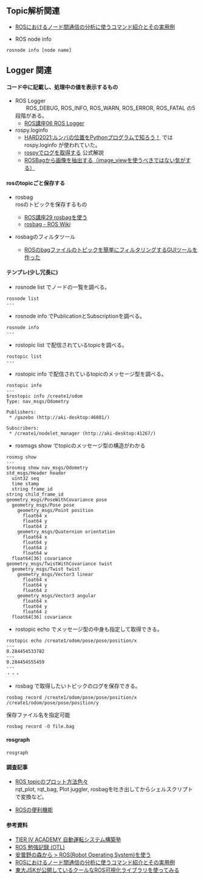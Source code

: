 ## Topic解析関連

- [ROSにおけるノード間通信の分析に使うコマンド紹介とその実用例](https://kazuyamashi.github.io/ros_lecture/ros_measure.html)  


- ROS node info
```
rosnode info [node name]
```


## Logger 関連

#### コード中に記載し、処理中の値を表示するもの
- ROS Logger  
　　ROS_DEBUG, ROS_INFO, ROS_WARN, ROS_ERROR, ROS_FATAL の5段階がある。  
  - [ROS講座06 ROS Logger](https://qiita.com/srs/items/47e5fd8fe994431d92b7)  
- rospy.loginfo  
  - [HARD2021:ルンバの位置をPythonプログラムで知ろう！](https://demura.net/robot/hard/20085.html) ではrospy.loginfo が使われていた。  
  - [rospyでログを取得する](http://wiki.ros.org/ja/rospy_tutorials/Tutorials/Logging) 公式解説  
  - [ROSBagから画像を抽出する（image_viewを使うべきではない気がする）](https://ossyaritoori.hatenablog.com/entry/2019/04/03/ROSBag%E3%81%8B%E3%82%89%E7%94%BB%E5%83%8F%E3%82%92%E6%8A%BD%E5%87%BA%E3%81%99%E3%82%8B%EF%BC%88image_view%E3%82%92%E4%BD%BF%E3%81%86%E3%81%B9%E3%81%8D%E3%81%A7%E3%81%AF%E3%81%AA%E3%81%84%E6%B0%97)

#### rosのtopicごと保存する

- rosbag  
    rosのトピックを保存するもの
  - [ROS講座29 rosbagを使う](https://qiita.com/srs/items/f6e2c36996e34bcc4d73)
  - [rosbag - ROS Wiki](http://wiki.ros.org/rosbag)

- rosbagのフィルタツール

  - [ROSのbagファイルのトピックを簡単にフィルタリングするGUIツールを作った](https://myenigma.hatenablog.com/entry/2016/02/09/223403)


#### テンプレ(少し冗長に)
- rosnode list でノードの一覧を調べる。  
```
rosnode list 
---

```

- rosnode info でPublicationとSubscriptionを調べる。
```
rosnode info 
---

```
- rostopic list で配信されているtopicを調べる。
```
rostopic list
---

```
- rostopic info で配信されているtopicのメッセージ型を調べる。
```
rostopic info
---
$rostopic info /create1/odom
Type: nav_msgs/Odometry

Publishers: 
 * /gazebo (http://aki-desktop:46081/)

Subscribers: 
 * /create1/nodelet_manager (http://aki-desktop:41267/)

```

- rosmsgs show  でtopicのメッセージ型の構造がわかる
```
rosmsg show
---
$rosmsg show nav_msgs/Odometry
std_msgs/Header header
  uint32 seq
  time stamp
  string frame_id
string child_frame_id
geometry_msgs/PoseWithCovariance pose
  geometry_msgs/Pose pose
    geometry_msgs/Point position
      float64 x
      float64 y
      float64 z
    geometry_msgs/Quaternion orientation
      float64 x
      float64 y
      float64 z
      float64 w
  float64[36] covariance
geometry_msgs/TwistWithCovariance twist
  geometry_msgs/Twist twist
    geometry_msgs/Vector3 linear
      float64 x
      float64 y
      float64 z
    geometry_msgs/Vector3 angular
      float64 x
      float64 y
      float64 z
  float64[36] covariance

```

- rostopic echo でメッセージ型の中身も指定して取得できる。
```
rostopic echo /create1/odom/pose/pose/position/x
---
0.284454533782
---
0.284454555459
---
・・・
```

- rosbag で取得したいトピックのログを保存できる。  
```
rosbag record /create1/odom/pose/pose/position/x /create1/odom/pose/pose/position/y 
```
保存ファイル名を指定可能
```
rosbag record -O file.bag
```

#### rosgraph

```
rosgraph
```

#### 調査記事

- [ROS topicのプロット方法色々](https://qiita.com/FluffyHernia/items/88d67195eb6c903ed942)  
  rqt_plot, rqt_bag, Plot juggler, rosbagを吐き出してからシェルスクリプトで変換など。
  
- [ROSの便利機能](https://gbiggs.github.io/ros_moveit_rsj_tutorial/ros_useful_stuff.html)

#### 参考資料

- [TIER IV ACADEMY 自動運転システム構築塾](http://4c281b16296b2ab02a4e0b2e3f75446d.cdnext.stream.ne.jp/randc/mirai/2-1%20catkin.pdf)  
- [ROS 勉強記録 (OTL)](http://ros-robot.blogspot.com/)
- [安曇野の森から > ROS(Robot Operating System)を使う](http://forestofazumino.web.fc2.com/ros/ros_top.html)  
- [ROSにおけるノード間通信の分析に使うコマンド紹介とその実用例](https://kazuyamashi.github.io/ros_lecture/ros_measure.html)
- [東大JSKが公開しているクールなROS可視化ライブラリを使ってみる](https://myenigma.hatenablog.com/entry/2015/10/30/223023)


